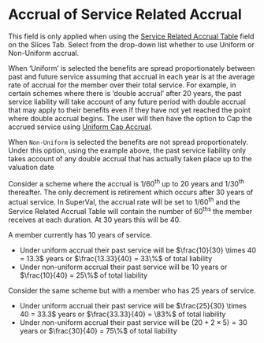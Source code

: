 # Accrual of Service Related Accrual

This field is only applied when using the [Service Related Accrual
Table](actives_basis+sratab.md) field on the Slices Tab. Select from
the drop-down list whether to use Uniform or Non-Uniform accrual.

When ‘Uniform’ is selected the benefits are spread proportionately
between past and future service assuming that accrual in each year is at
the average rate of accrual for the member over their total service. For
example, in certain schemes where there is ‘double accrual’ after 20
years, the past service liability will take account of any future period
with double accrual that may apply to their benefits even if they have
not yet reached the point where double accrual begins. The user will
then have the option to Cap the accrued service using [Uniform Cap
Accrual](actives_basis+capaccrual.md).

When `Non-Uniform` is selected the benefits are not spread
proportionately. Under this option, using the example above, the past
service liability only takes account of any double accrual that has
actually taken place up to the valuation date



Consider a scheme where the accrual is 1/60<sup>th</sup> up to 20 years
and 1/30<sup>th</sup> thereafter. The only decrement is retirement which
occurs after 30 years of actual service. In SuperVal, the accrual rate
will be set to 1/60<sup>th</sup> and the Service Related Accrual Table
will contain the number of 60<sup>ths</sup> the member receives at each
duration. At 30 years this will be 40.

A member currently has 10 years of service.

-   Under uniform accrual their past service will be $\frac{10}{30} \times 40 = 13.3$
years or $\frac{13.33}{40} = 33\%$ of total liability
-   Under non-uniform accrual their past service will be 10 years or 
    $\frac{10}{40} = 25\%$ of total liability

Consider the same scheme but with a member who has 25 years of service.

-   Under uniform accrual their past service will be 
	$\frac{25}{30} \times 40 = 33.3$ years or 
	$\frac{33.33}{40} = \83%$ of total liability
-   Under non-uniform accrual their past service will be 
	$(20 + 2 \times 5) = 30$ years or $\frac{30}{40} = 75\%$ of total liability
